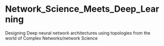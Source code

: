 # Network_Science_Meets_Deep_Learning
Designing Deep neural network architectures using topologies from the world of Complex Networks/network Science
